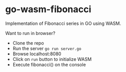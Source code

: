 # go-wasm-fibonacci

Implementation of Fibonacci series in GO using WASM.

Want to run in browser?
- Clone the repo
- Run the server `go run server.go`
- Browse localhost:8080
- Click on `run` button to initialize WASM
- Execute fibonacci() on the console
